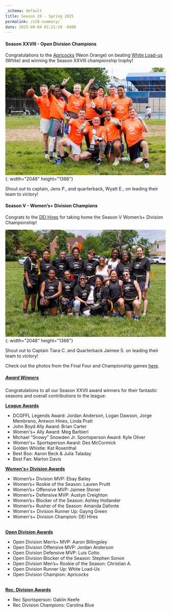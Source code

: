 ```yaml
---
_schema: default
title: Season 28 - Spring 2025
permalink: /s28-summary/
date: 2025-09-04 01:21:29 -0400
---
```

#### Season XXVIII - Open Division Champions

Congratulations to the [Apricocks](https://www.dcgffl.org/teams/s28-neon-orange/) (Neon Orange) on beating [White Load-us](https://www.dcgffl.org/teams/s28-white/) (White) and winning the Season XXVIII championship trophy!

![](/img/open-champions-s29.jpg){: width="2048" height="1366"}

Shout out to captain, Jens P., and quarterback, Wyatt E., on leading their team to victory!

#### Season V - Women’s+ Division Champions

Congrats to the [DEI Hires](https://www.dcgffl.org/womensplus/teams/s05-women-s-black/) for taking home the Season V Women’s+ Division Championship!

![](/img/womens-champions-s5.jpg){: width="2048" height="1366"}

Shout out to Captain Tiara C. and Quarterback Jaimee S. on leading their team to victory!

Check out the photos from the Final Four and Championship games [here](https://www.flickr.com/photos/55392288@N03/albums/72177720326274957/).

##### **<u>Award Winners</u>**

Congratulations to all our Season XXVII award winners for their fantastic seasons and overall contributions to the league:

**<u>League Awards</u>**

* DCGFFL Legends Award: Jordan Anderson, Logan Dawson, Jorge Membreno, Antwon Hines, Linda Pratt
* John Boyd Ally Award: Brian Carter
* Women's+ Ally Award: Meg Barbieri
* Michael “Snowy” Snowden Jr. Sportsperson Award: Kyle Oliver
* Women's+ Sportsperson Award: Des McCormick
* Golden Whistle: Kat Rosenthal
* Best Boo: Aaron Beck & Julia Taladay
* Best Fan: Marlon Davis

**<u>Women's+ Division Awards</u>**

* Women’s+ Division MVP: Ebay Bailey
* Women’s+ Rookie of the Season: Lauren Pruitt
* Women’s+ Offensive MVP: Jaimee Stoner
* Women’s+ Defensive MVP: Austyn Creighton
* Women’s+ Blocker of the Season: Ashley Hollander
* Women’s+ Rusher of the Season: Amanda Dafonte
* Women's+ Division Runner Up: Gayng Green
* Women's+ Division Champion: DEI Hires

<br>**<u>Open Division Awards</u>**

* Open Division Men’s+ MVP: Aaron Billingsley
* Open Division Offensive MVP: Jordan Anderson
* Open Division Defensive MVP: Luis Cotto
* Open Division Blocker of the Season: Stephen Sonon
* Open Division Men’s+ Rookie of the Season: Christian A.
* Open Division Runner Up: White Load-Us
* Open Division Champion: Apricocks

<br>**<u>Rec. Division Awards</u>**

* Rec Sportsperson: Oaklin Keefe
* Rec Division Champions: Carolina Blue

&nbsp;